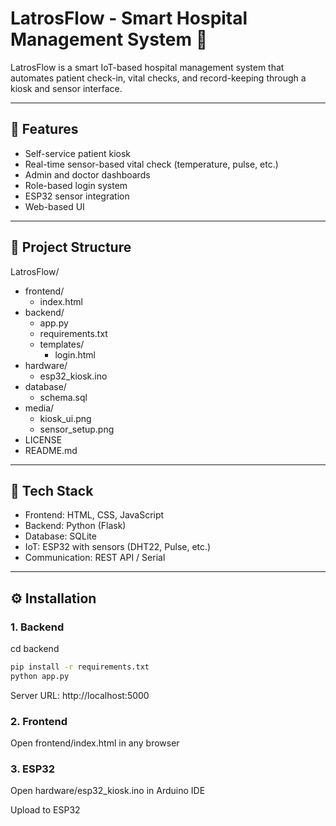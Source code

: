 # LatrosFlow - Smart Hospital Management System 🏥

LatrosFlow is a smart IoT-based hospital management system that automates patient check-in, vital checks, and record-keeping through a kiosk and sensor interface.

---

## 🚀 Features

- Self-service patient kiosk
- Real-time sensor-based vital check (temperature, pulse, etc.)
- Admin and doctor dashboards
- Role-based login system
- ESP32 sensor integration
- Web-based UI

---

## 📁 Project Structure

LatrosFlow/
- frontend/
  - index.html
- backend/
  - app.py
  - requirements.txt
  - templates/
    - login.html
- hardware/
  - esp32_kiosk.ino
- database/
  - schema.sql
- media/
  - kiosk_ui.png
  - sensor_setup.png
- LICENSE
- README.md

---

## 🧰 Tech Stack

- Frontend: HTML, CSS, JavaScript
- Backend: Python (Flask)
- Database: SQLite
- IoT: ESP32 with sensors (DHT22, Pulse, etc.)
- Communication: REST API / Serial

---

## ⚙️ Installation

### 1. Backend

cd backend
```bash
pip install -r requirements.txt
python app.py
```

Server URL: http://localhost:5000

### 2. Frontend
Open frontend/index.html in any browser

### 3. ESP32
Open hardware/esp32_kiosk.ino in Arduino IDE

Upload to ESP32
